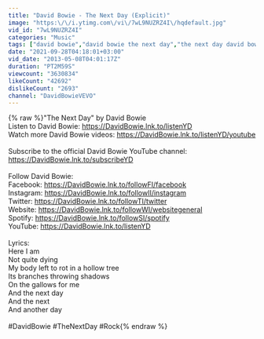 ```yaml
---
title: "David Bowie - The Next Day (Explicit)"
image: "https:\/\/i.ytimg.com\/vi\/7wL9NUZRZ4I\/hqdefault.jpg"
vid_id: "7wL9NUZRZ4I"
categories: "Music"
tags: ["david bowie","david bowie the next day","the next day david bowie"]
date: "2021-09-28T04:18:01+03:00"
vid_date: "2013-05-08T04:01:17Z"
duration: "PT2M59S"
viewcount: "3630834"
likeCount: "42692"
dislikeCount: "2693"
channel: "DavidBowieVEVO"
---
```

{% raw %}&quot;The Next Day&quot; by David Bowie <br />Listen to David Bowie: <a rel="nofollow" target="blank" href="https://DavidBowie.lnk.to/listenYD">https://DavidBowie.lnk.to/listenYD</a><br />Watch more David Bowie videos: <a rel="nofollow" target="blank" href="https://DavidBowie.lnk.to/listenYD/youtube">https://DavidBowie.lnk.to/listenYD/youtube</a><br /><br />Subscribe to the official David Bowie YouTube channel: <a rel="nofollow" target="blank" href="https://DavidBowie.lnk.to/subscribeYD">https://DavidBowie.lnk.to/subscribeYD</a><br /><br />Follow David Bowie:<br />Facebook: <a rel="nofollow" target="blank" href="https://DavidBowie.lnk.to/followFI/facebook">https://DavidBowie.lnk.to/followFI/facebook</a><br />Instagram: <a rel="nofollow" target="blank" href="https://DavidBowie.lnk.to/followII/instagram">https://DavidBowie.lnk.to/followII/instagram</a><br />Twitter: <a rel="nofollow" target="blank" href="https://DavidBowie.lnk.to/followTI/twitter">https://DavidBowie.lnk.to/followTI/twitter</a><br />Website: <a rel="nofollow" target="blank" href="https://DavidBowie.lnk.to/followWI/websitegeneral">https://DavidBowie.lnk.to/followWI/websitegeneral</a><br />Spotify: <a rel="nofollow" target="blank" href="https://DavidBowie.lnk.to/followSI/spotify">https://DavidBowie.lnk.to/followSI/spotify</a><br />YouTube: <a rel="nofollow" target="blank" href="https://DavidBowie.lnk.to/listenYD">https://DavidBowie.lnk.to/listenYD</a><br /><br />Lyrics:<br />Here I am<br />Not quite dying<br />My body left to rot in a hollow tree<br />Its branches throwing shadows<br />On the gallows for me<br />And the next day<br />And the next<br />And another day<br /><br />#DavidBowie #TheNextDay #Rock{% endraw %}
